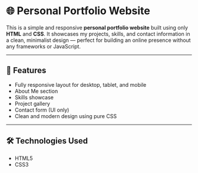 # 🌐 Personal Portfolio Website

This is a simple and responsive **personal portfolio website** built using only **HTML** and **CSS**. It showcases my projects, skills, and contact information in a clean, minimalist design — perfect for building an online presence without any frameworks or JavaScript.

---

## 🚀 Features

- Fully responsive layout for desktop, tablet, and mobile
- About Me section
- Skills showcase
- Project gallery
- Contact form (UI only)
- Clean and modern design using pure CSS

---

## 🛠️ Technologies Used

- HTML5
- CSS3
